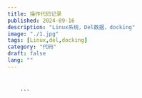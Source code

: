 ```yaml
---
title: 操作代码记录
published: 2024-09-16
description: "Linux系统，Del数据，docking"
image: "./1.jpg"
tags: [Linux,del,docking]
category: "代码"
draft: false
lang: ""
---
```


## 
```python 

    ```